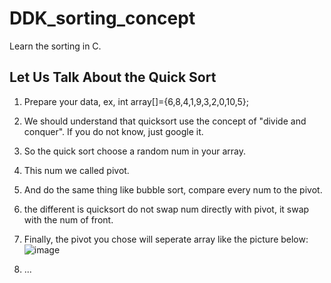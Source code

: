 # DDK_sorting_concept
Learn the sorting in C.

## Let Us Talk About the Quick Sort
1. Prepare your data, ex, int array[]={6,8,4,1,9,3,2,0,10,5};
2. We should understand that quicksort use the concept of "divide and conquer".
   If you do not know, just google it.
3. So the quick sort choose a random num in your array.
4. This num we called pivot.
5. And do the same thing like bubble sort, compare every num to the pivot.
6. the different is quicksort do not swap num directly with pivot, it swap with the num of front.
7. Finally, the pivot you chose will seperate array like the picture below: <br>
![image](https://user-images.githubusercontent.com/67073582/122881119-5c65bf00-d36d-11eb-8fc3-cc8f083752a5.png)

8. ...  
